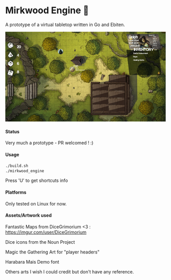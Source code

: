 # Mirkwood Engine 🧝

A prototype of a virtual tabletop written in Go and Ebiten.

![img](prototype.gif)

#### Status

Very much a prototype - PR welcomed ! :)

#### Usage

    ./build.sh
    ./mirkwood_engine

Press 'U' to get shortcuts info

#### Platforms

Only tested on Linux for now.

#### Assets/Artwork used

Fantastic Maps from DiceGrimorium <3 : https://imgur.com/user/DiceGrimorium

Dice icons from the Noun Project

Magic the Gathering Art for "player headers"

Harabara Mais Demo font

Others arts I wish I could credit but don't have any reference.